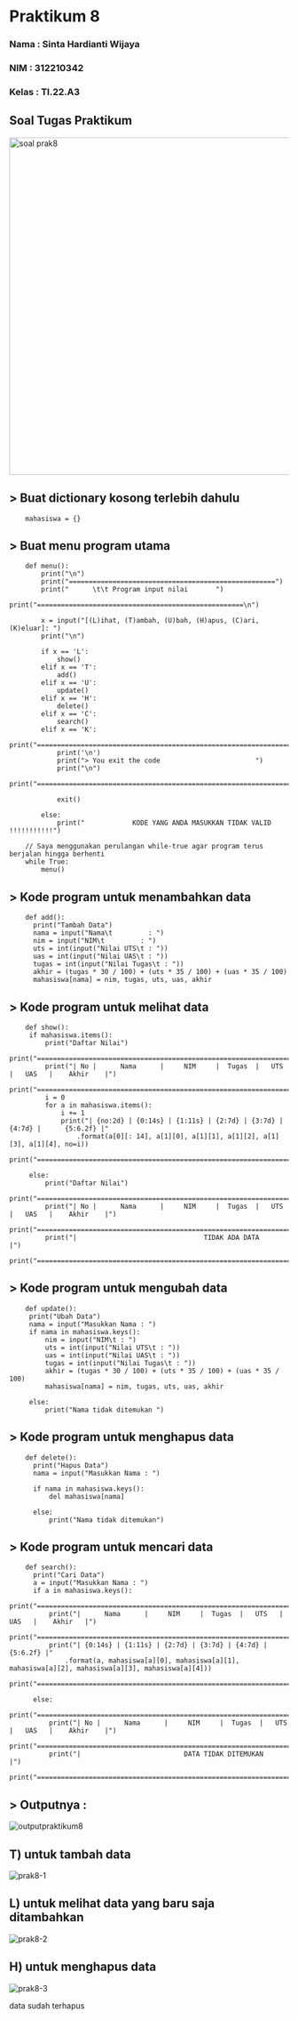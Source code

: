 # Praktikum 8

### Nama : Sinta Hardianti Wijaya

### NIM : 312210342

### Kelas : TI.22.A3

## Soal Tugas Praktikum

<img width="607" alt="soal prak8" src="https://user-images.githubusercontent.com/115516473/206854662-00d4ad39-79d2-435d-849d-9f7bd13ac83d.png">

## > Buat dictionary kosong terlebih dahulu

```     mahasiswa = {} ```

## > Buat menu program utama

```
    def menu():
        print("\n")
        print("====================================================")
        print("      \t\t Program input nilai       ")
        print("====================================================\n")

        x = input("[(L)ihat, (T)ambah, (U)bah, (H)apus, (C)ari, (K)eluar]: ")
        print("\n")

        if x == 'L':
            show()
        elif x == 'T':
            add()
        elif x == 'U':
            update()
        elif x == 'H':
            delete()
        elif x == 'C':
            search()
        elif x == 'K':
            print("==========================================================================")
            print('\n')
            print("> You exit the code                        ")
            print("\n")
            print("==========================================================================")

            exit()

        else:
            print("            KODE YANG ANDA MASUKKAN TIDAK VALID !!!!!!!!!!!")

    // Saya menggunakan perulangan while-true agar program terus berjalan hingga berhenti
    while True:
        menu()
  ```
  
  ## > Kode program untuk menambahkan data
  
  ```
      def add():
        print("Tambah Data")
        nama = input("Nama\t         : ")
        nim = input("NIM\t         : ")
        uts = int(input("Nilai UTS\t : "))
        uas = int(input("Nilai UAS\t : "))
        tugas = int(input("Nilai Tugas\t : "))
        akhir = (tugas * 30 / 100) + (uts * 35 / 100) + (uas * 35 / 100)
        mahasiswa[nama] = nim, tugas, uts, uas, akhir
   ```
   
   ## > Kode program untuk melihat data 
   
   ```
       def show():
        if mahasiswa.items():
            print("Daftar Nilai")
            print("=================================================================================")
            print("| No |      Nama      |     NIM     |  Tugas  |   UTS   |   UAS   |    Akhir    |")
            print("=================================================================================")
            i = 0
            for a in mahasiswa.items():
                i += 1
                print("| {no:2d} | {0:14s} | {1:11s} | {2:7d} | {3:7d} | {4:7d} |      {5:6.2f} |"
                    .format(a[0][: 14], a[1][0], a[1][1], a[1][2], a[1][3], a[1][4], no=i))
            print("=================================================================================")

        else:
            print("Daftar Nilai")
            print("=================================================================================")
            print("| No |      Nama      |     NIM     |  Tugas  |   UTS   |   UAS   |    Akhir    |")
            print("=================================================================================")
            print("|                                TIDAK ADA DATA                                 |")
            print("=================================================================================")
   ```
   
   ## > Kode program untuk mengubah data
   
   ```
       def update():
        print("Ubah Data")
        nama = input("Masukkan Nama : ")
        if nama in mahasiswa.keys():
            nim = input("NIM\t : ")
            uts = int(input("Nilai UTS\t : "))
            uas = int(input("Nilai UAS\t : "))
            tugas = int(input("Nilai Tugas\t : "))
            akhir = (tugas * 30 / 100) + (uts * 35 / 100) + (uas * 35 / 100)
            mahasiswa[nama] = nim, tugas, uts, uas, akhir

        else:
            print("Nama tidak ditemukan ")
  ```
  
  ## > Kode program untuk menghapus data
  
  ```
      def delete():
        print("Hapus Data")
        nama = input("Masukkan Nama : ")

        if nama in mahasiswa.keys():
            del mahasiswa[nama]

        else:
            print("Nama tidak ditemukan")
  ```
  
  ## > Kode program untuk mencari data
  
  ```
      def search():
        print("Cari Data")
        a = input("Masukkan Nama : ")
        if a in mahasiswa.keys():
            print("===========================================================================")
            print("|      Nama      |     NIM     |  Tugas  |   UTS   |   UAS   |    Akhir   |")
            print("===========================================================================")
            print("| {0:14s} | {1:11s} | {2:7d} | {3:7d} | {4:7d} |     {5:6.2f} |"
                .format(a, mahasiswa[a][0], mahasiswa[a][1], mahasiswa[a][2], mahasiswa[a][3], mahasiswa[a][4]))
            print("===========================================================================")

        else:
            print("=================================================================================")
            print("| No |      Nama      |     NIM     |  Tugas  |   UTS   |   UAS   |    Akhir    |")
            print("=================================================================================")
            print("|                          DATA TIDAK DITEMUKAN                                 |")
            print("=================================================================================")
```
  
## > Outputnya :
  
  ![outputpraktikum8](https://user-images.githubusercontent.com/115516473/206898558-9d49c62e-1c46-407f-9c52-8caf95006f5c.png)

## T) untuk tambah data

![prak8-1](https://user-images.githubusercontent.com/115516473/206898919-079403c4-e7f0-420d-8c50-e63d75f206c3.png)

## L) untuk melihat data yang baru saja ditambahkan

![prak8-2](https://user-images.githubusercontent.com/115516473/206899032-1b77318b-bc11-4ec8-aec3-495d711f5bd5.png)

## H) untuk menghapus data 

![prak8-3](https://user-images.githubusercontent.com/115516473/206899110-56680759-2ae5-4e05-92ce-cd2f364b0b53.png)

data sudah terhapus

##
